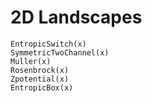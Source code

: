 # 2D Landscapes

```@docs
EntropicSwitch(x)
SymmetricTwoChannel(x)
Muller(x)
Rosenbrock(x)
Zpotential(x)
EntropicBox(x)
```
